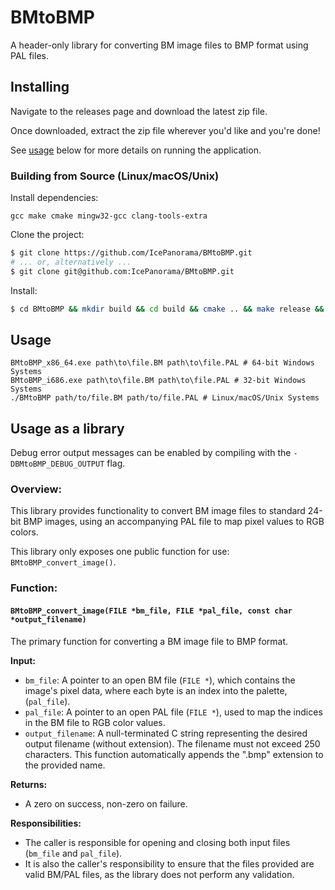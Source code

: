 # BMtoBMP
A header-only library for converting BM image files to BMP format using PAL files.

## Installing

Navigate to the releases page and download the latest zip file.

Once downloaded, extract the zip file wherever you'd like and you're done!

See [usage](#Usage) below for more details on running the application.

### Building from Source (Linux/macOS/Unix)

Install dependencies:

```
gcc make cmake mingw32-gcc clang-tools-extra
```

Clone the project:
```bash
$ git clone https://github.com/IcePanorama/BMtoBMP.git
# ... or, alternatively ...
$ git clone git@github.com:IcePanorama/BMtoBMP.git
```

Install:
```bash
$ cd BMtoBMP && mkdir build && cd build && cmake .. && make release && cd ..
```

## Usage
```
BMtoBMP_x86_64.exe path\to\file.BM path\to\file.PAL # 64-bit Windows Systems
BMtoBMP_i686.exe path\to\file.BM path\to\file.PAL # 32-bit Windows Systems
./BMtoBMP path/to/file.BM path/to/file.PAL # Linux/macOS/Unix Systems
```

## Usage as a library

Debug error output messages can be enabled by compiling with the `-DBMtoBMP_DEBUG_OUTPUT` flag.

### Overview:
This library provides functionality to convert BM image files to standard 24-bit BMP images, using an accompanying PAL file to map pixel values to RGB colors.

This library only exposes one public function for use: `BMtoBMP_convert_image()`.

### Function:

#### `BMtoBMP_convert_image(FILE *bm_file, FILE *pal_file, const char *output_filename)`

The primary function for converting a BM image file to BMP format.

**Input:**
* `bm_file`: A pointer to an open BM file (`FILE *`), which contains the image's pixel data, where each byte is an index into the palette, (`pal_file`).
* `pal_file`: A pointer to an open PAL file (`FILE *`), used to map the indices in the BM file to RGB color values.
* `output_filename`: A null-terminated C string representing the desired output filename (without extension). The filename must not exceed 250 characters. This function automatically appends the ".bmp" extension to the provided name.

**Returns:**
* A zero on success, non-zero on failure.

 **Responsibilities:**
* The caller is responsible for opening and closing both input files (`bm_file` and `pal_file`).
* It is also the caller's responsibility to ensure that the files provided are valid BM/PAL files, as the library does not perform any validation.
